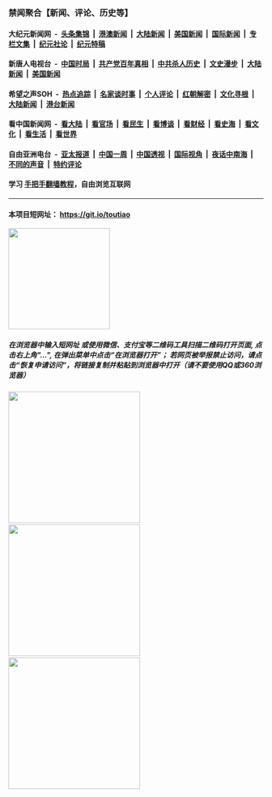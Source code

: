 ### 禁闻聚合【新闻、评论、历史等】

#### 大纪元新闻网 &nbsp;-&nbsp; [头条集锦](indexes/E头条集锦.md?t=03090232) &nbsp;|&nbsp; [港澳新闻](indexes/E港澳新闻.md?t=03090232)  &nbsp;|&nbsp; [大陆新闻](indexes/E大陆新闻.md?t=03090232) &nbsp;|&nbsp; [美国新闻](indexes/E美国新闻.md?t=03090232) &nbsp;|&nbsp; [国际新闻](indexes/E国际新闻.md?t=03090232) &nbsp;|&nbsp; [专栏文集](indexes/E专栏文集.md?t=03090232) &nbsp;|&nbsp; [纪元社论](indexes/E纪元社论.md?t=03090232) &nbsp;|&nbsp; [纪元特稿](indexes/E纪元特稿.md?t=03090232) 

#### 新唐人电视台 &nbsp;-&nbsp; [中国时局](indexes/N中国时局.md?t=03090232) &nbsp;|&nbsp; [共产党百年真相](indexes/N共产党百年真相.md?t=03090232) &nbsp;|&nbsp; [中共杀人历史](indexes/N中共杀人历史.md?t=03090232) &nbsp;|&nbsp; [文史漫步](indexes/N文史漫步.md?t=03090232) &nbsp;|&nbsp; [大陆新闻](indexes/N大陆新闻.md?t=03090232) &nbsp;|&nbsp; [美国新闻](indexes/N美国新闻.md?t=03090232)

#### 希望之声SOH &nbsp;-&nbsp; [热点追踪](indexes/H热点追踪.md?t=03090232) &nbsp;|&nbsp; [名家谈时事](indexes/H名家谈时事.md?t=03090232) &nbsp;|&nbsp; [个人评论](indexes/H个人评论.md?t=03090232)  &nbsp;|&nbsp; [红朝解密](indexes/H红朝解密.md?t=03090232) &nbsp;|&nbsp; [文化寻根](indexes/H文化寻根.md?t=03090232) &nbsp;|&nbsp; [大陆新闻](indexes/H大陆新闻.md?t=03090232) &nbsp;|&nbsp; [港台新闻](indexes/H港台新闻.md?t=03090232)

#### 看中国新闻网 &nbsp;-&nbsp; [看大陆](indexes/S看大陆.md?t=03090232) &nbsp;|&nbsp; [看官场](indexes/S看官场.md?t=03090232) &nbsp;|&nbsp; [看民生](indexes/S看民生.md?t=03090232)  &nbsp;|&nbsp; [看博谈](indexes/S看博谈.md?t=03090232) &nbsp;|&nbsp; [看财经](indexes/S看财经.md?t=03090232) &nbsp;|&nbsp; [看史海](indexes/S看史海.md?t=03090232) &nbsp;|&nbsp; [看文化](indexes/S看文化.md?t=03090232) &nbsp;|&nbsp; [看生活](indexes/S看生活.md?t=03090232) &nbsp;|&nbsp; [看世界](indexes/S看世界.md?t=03090232)

#### 自由亚洲电台 &nbsp;-&nbsp; [亚太报道](indexes/R亚太报道.md?t=03090232) &nbsp;|&nbsp; [中国一周](indexes/R中国一周.md?t=03090232) &nbsp;|&nbsp; [中国透视](indexes/R中国透视.md?t=03090232)  &nbsp;|&nbsp; [国际视角](indexes/R国际视角.md?t=03090232) &nbsp;|&nbsp; [夜话中南海](indexes/R夜话中南海.md?t=03090232) &nbsp;|&nbsp; [不同的声音](indexes/R不同的声音.md?t=03090232) &nbsp;|&nbsp; [特约评论](indexes/R特约评论.md?t=03090232)

#### 学习 [手把手翻墙教程](https://github.com/gfw-breaker/guides/wiki)，自由浏览互联网

----

#### 本项目短网址： https://git.io/toutiao
<img src="https://raw.githubusercontent.com/gfw-breaker/banned-news/master/scripts/img/qr.png" width="200px"/>  

##### 在浏览器中输入短网址 或使用微信、支付宝等二维码工具扫描二维码打开页面, 点击右上角"...", 在弹出菜单中点击“在浏览器打开”； 若网页被举报禁止访问，请点击“恢复申请访问”，将链接复制并粘贴到浏览器中打开（请不要使用QQ或360浏览器）

<img src="https://raw.githubusercontent.com/gfw-breaker/banned-news/master/scripts/img/1.png" width="260px"/> &nbsp; <img src="https://raw.githubusercontent.com/gfw-breaker/banned-news/master/scripts/img/2.png" width="260px"/> &nbsp; <img src="https://raw.githubusercontent.com/gfw-breaker/banned-news/master/scripts/img/3.png" width="260px"/>
